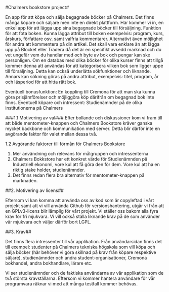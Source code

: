 ﻿#Chalmers bookstore project#

En app för att köpa och sälja begagnade böcker på Chalmers. Det finns många köpare och säljare men inte en direkt plattform. Här kommer vi in, en enkel app för att lägga upp sina begagnade böcker till försäljning. Funktion för att fota boken. Kunna lägga attribut till boken exempelvis: program, kurs, årskurs, författare osv. samt valfria kommentarer. Alternativt även möjlighet för andra att kommentera på din artikel. Det skall vara enklare än att lägga upp på Blocket eller Tradera då det är en specifikt avsedd marknad och du vet ungefär vem du handlar med och byte av bok och pengar kan ske personligen. Om en databas med olika böcker för olika kurser finns att tillgå kommer denna att användas för att kategorisera vilken bok som ligger uppe till försäljning. Detta kan också underlätta sökfunktioner och liknande. Annars kan sökning göras på andra attribut, exempelvis: titel, program, år och läsperiod för att hitta rätt bok.

Eventuell bonusfunktion: En koppling till Cremona för att man ska kunna göra prisjämförelser och möjliggöra köp därifrån om begagnad bok inte finns.
Eventuell köpare och intressent: Studienämnder på de olika institutionerna på Chalmers

###1.1 Motivering av val###
Efter bollande och diskussioner kom vi fram till att både mentometer-knappen och Chalmers Bookstore kräver ganska mycket backbone och kommunikation med server. Detta blir därför inte en avgörande faktor för valet mellan dessa två. 

1.2 Avgörande faktorer till förmån för Chalmers Bookstore
1. Mer användning och relevans för målgruppen och intressenterna
2. Chalmers Bokkstore har ett konkret värde för Studienämnden på Industriell ekonomi, vore kul att få göra den för dem. Vore kul att ha en riktig stake holder, studienämnder.
3. Det finns redan flera bra alternativ för mentometer-knappen på marknaden.

##2. Motivering av licens##

Eftersom vi kan komma att använda oss av kod som är copyleftad i vårt projekt samt att vi vill använda Github för versionshantering, utgår vi från att en GPLv3-licens blir lämplig för vårt projekt. Vi ställer oss bakom alla fyra krav för fri mjukvara. Vi vill också ställa liknande krav på de som använder vår mjukvara och väljer därför bort LGPL. 

##3. Krav##

Det finns flera intressenter till vår applikation. Från användarsidan finns det till exempel: studenter på Chalmers tekniska högskola som vill köpa och sälja böcker (här behöver vi göra skillnad på krav från köpare respektive säljare), studienämnder och andra student-organisationer, Cremona bokhandel, andra bokhandlare, lärare etc. 

Vi ser studienämnder och de faktiska användarna av vår applikation som de två största kravställarna. Eftersom vi kommer hantera användare för vår programvara räknar vi med att många testfall kommer behövas.